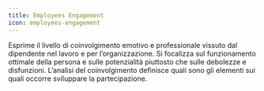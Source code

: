 ```yaml
---
title: Employees Engagement
icon: employees-engagement
---
```


Esprime il livello di coinvolgimento emotivo e professionale vissuto dal dipendente nel lavoro e per l’organizzazione. Si focalizza sul funzionamento ottimale della persona e sulle potenzialità piuttosto che sulle debolezze e disfunzioni. L’analisi del coinvolgimento definisce quali sono gli elementi sui quali occorre sviluppare la partecipazione.